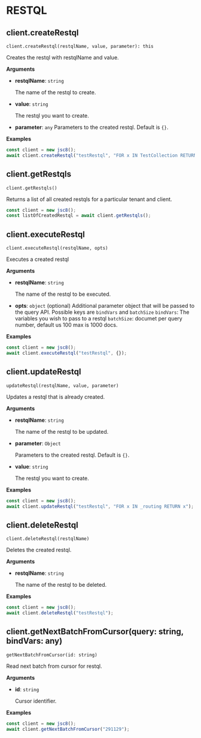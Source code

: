 # RESTQL

## client.createRestql

`client.createRestql(restqlName, value, parameter): this`

Creates the restql with restqlName and value.

**Arguments**

- **restqlName**: `string`

  The name of the restql to create.

- **value**: `string`

  The restql you want to create.

- **parameter**: `any` Parameters to the created restql. Default is `{}`.

**Examples**

```js
const client = new jsc8();
await client.createRestql("testRestql", "FOR x IN TestCollection RETURN x");
```

## client.getRestqls

`client.getRestqls()`

Returns a list of all created restqls for a particular tenant and client.

```js
const client = new jsc8();
const listOfCreatedRestql = await client.getRestqls();
```

## client.executeRestql

`client.executeRestql(restqlName, opts)`

Executes a created restql

**Arguments**

- **restqlName**: `string`

  The name of the restql to be executed.

- **opts**: `object` (optional) Additional parameter object that will be passed
  to the query API. Possible keys are `bindVars` and `batchSize` `bindVars`: The
  variables you wish to pass to a restql `batchSize`: documet per query number,
  default us 100 max is 1000 docs.

**Examples**

```js
const client = new jsc8();
await client.executeRestql("testRestql", {});
```

## client.updateRestql

`updateRestql(restqlName, value, parameter) `

Updates a restql that is already created.

**Arguments**

- **restqlName**: `string`

  The name of the restql to be updated.

- **parameter**: `Object`

  Parameters to the created restql. Default is `{}`.

- **value**: `string`

  The restql you want to create.

**Examples**

```js
const client = new jsc8();
await client.updateRestql("testRestql", "FOR x IN _routing RETURN x");
```

## client.deleteRestql

`client.deleteRestql(restqlName) `

Deletes the created restql.

**Arguments**

- **restqlName**: `string`

  The name of the restql to be deleted.

**Examples**

```js
const client = new jsc8();
await client.deleteRestql("testRestql");
```

## client.getNextBatchFromCursor(query: string, bindVars: any)

`getNextBatchFromCursor(id: string)`

Read next batch from cursor for restql.

**Arguments**

- **id**: `string`

  Cursor identifier.

**Examples**

```js
const client = new jsc8();
await client.getNextBatchFromCursor("291129");
```
